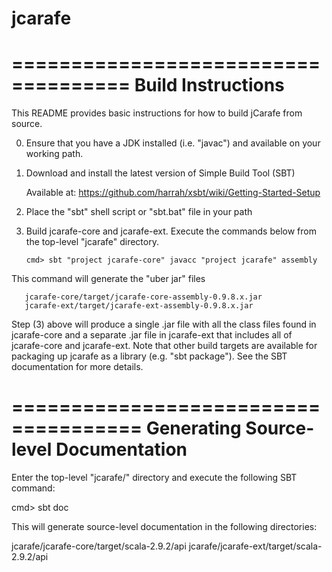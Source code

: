 jcarafe
=======

====================================
Build Instructions
====================================

This README provides basic instructions for how to build jCarafe
from source.

0) Ensure that you have a JDK installed (i.e. "javac") and available on your working path.

1) Download and install the latest version of Simple Build Tool (SBT)

   Available at: https://github.com/harrah/xsbt/wiki/Getting-Started-Setup

2) Place the "sbt" shell script or "sbt.bat" file in your path

3) Build jcarafe-core and jcarafe-ext.  Execute the commands below from the top-level "jcarafe" directory.

       cmd> sbt "project jcarafe-core" javacc "project jcarafe" assembly

This command will generate the "uber jar" files 

       jcarafe-core/target/jcarafe-core-assembly-0.9.8.x.jar
       jcarafe-ext/target/jcarafe-ext-assembly-0.9.8.x.jar

Step (3) above will produce a single .jar file with all the class files 
found in jcarafe-core and a separate .jar file in jcarafe-ext that includes all
of jcarafe-core and jcarafe-ext.  Note that other build targets are available
for packaging up jcarafe as a library (e.g. "sbt package").  See the SBT documentation
for more details.

=====================================
Generating Source-level Documentation
=====================================

Enter the top-level "jcarafe/" directory and execute the following SBT command:

  cmd> sbt doc

This will generate source-level documentation in the following directories:

  jcarafe/jcarafe-core/target/scala-2.9.2/api
  jcarafe/jcarafe-ext/target/scala-2.9.2/api

